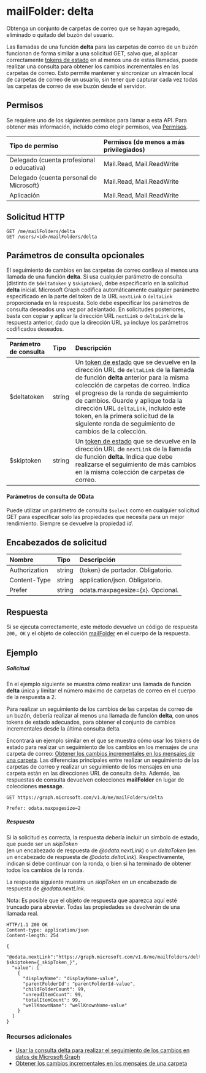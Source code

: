 # <a name="mailfolder-delta"></a>mailFolder: delta

Obtenga un conjunto de carpetas de correo que se hayan agregado, eliminado o quitado del buzón del usuario.

Las llamadas de una función **delta** para las carpetas de correo de un buzón funcionan de forma similar a una solicitud GET, salvo que, al aplicar correctamente [tokens de estado](../../../concepts/delta_query_overview.md) en al menos una de estas llamadas, puede realizar una consulta para obtener los cambios incrementales en las carpetas de correo. Esto permite mantener y sincronizar un almacén local de carpetas de correo de un usuario, sin tener que capturar cada vez todas las carpetas de correo de ese buzón desde el servidor.

## <a name="permissions"></a>Permisos
Se requiere uno de los siguientes permisos para llamar a esta API. Para obtener más información, incluido cómo elegir permisos, vea [Permisos](../../../concepts/permissions_reference.md).


|Tipo de permiso      | Permisos (de menos a más privilegiados)              | 
|:--------------------|:---------------------------------------------------------| 
|Delegado (cuenta profesional o educativa) | Mail.Read, Mail.ReadWrite    | 
|Delegado (cuenta personal de Microsoft) | Mail.Read, Mail.ReadWrite    | 
|Aplicación | Mail.Read, Mail.ReadWrite | 

## <a name="http-request"></a>Solicitud HTTP
<!-- { "blockType": "ignored" } -->
```http
GET /me/mailFolders/delta
GET /users/<id>/mailFolders/delta
```

## <a name="optional-query-parameters"></a>Parámetros de consulta opcionales

El seguimiento de cambios en las carpetas de correo conlleva al menos una llamada de una función **delta**. Si usa cualquier parámetro de consulta (distinto de `$deltatoken` y `$skiptoken`), debe especificarlo en la solicitud **delta** inicial. Microsoft Graph codifica automáticamente cualquier parámetro especificado en la parte del token de la URL `nextLink` o `deltaLink` proporcionada en la respuesta. Solo debe especificar los parámetros de consulta deseados una vez por adelantado. En solicitudes posteriores, basta con copiar y aplicar la dirección URL `nextLink` o `deltaLink` de la respuesta anterior, dado que la dirección URL ya incluye los parámetros codificados deseados.

| Parámetro de consulta      | Tipo   |Descripción|
|:---------------|:--------|:----------|
| $deltatoken | string | Un [token de estado](../../../concepts/delta_query_overview.md) que se devuelve en la dirección URL de `deltaLink` de la llamada de función **delta** anterior para la misma colección de carpetas de correo. Indica el progreso de la ronda de seguimiento de cambios. Guarde y aplique toda la dirección URL `deltaLink`, incluido este token, en la primera solicitud de la siguiente ronda de seguimiento de cambios de la colección.|
| $skiptoken | string | Un [token de estado](../../../concepts/delta_query_overview.md) que se devuelve en la dirección URL de `nextLink` de la llamada de función **delta**. Indica que debe realizarse el seguimiento de más cambios en la misma colección de carpetas de correo. |


#### <a name="odata-query-parameters"></a>Parámetros de consulta de OData

Puede utilizar un parámetro de consulta `$select` como en cualquier solicitud GET para especificar solo las propiedades que necesita para un mejor rendimiento. Siempre se devuelve la propiedad _id_. 

## <a name="request-headers"></a>Encabezados de solicitud
| Nombre       | Tipo | Descripción |
|:---------------|:----------|:----------|
| Authorization  | string  | {token} de portador. Obligatorio. |
| Content-Type  | string  | application/json. Obligatorio. |
| Prefer | string  | odata.maxpagesize={x}. Opcional. |

## <a name="response"></a>Respuesta

Si se ejecuta correctamente, este método devuelve un código de respuesta `200, OK` y el objeto de colección [mailFolder](../resources/mailfolder.md) en el cuerpo de la respuesta.

## <a name="example"></a>Ejemplo
##### <a name="request"></a>Solicitud
En el ejemplo siguiente se muestra cómo realizar una llamada de función **delta** única y limitar el número máximo de carpetas de correo en el cuerpo de la respuesta a 2.

Para realizar un seguimiento de los cambios de las carpetas de correo de un buzón, debería realizar al menos una llamada de función **delta**, con unos tokens de estado adecuados, para obtener el conjunto de cambios incrementales desde la última consulta delta. 

Encontrará un ejemplo similar en el que se muestra cómo usar los tokens de estado para realizar un seguimiento de los cambios en los mensajes de una carpeta de correo: [Obtener los cambios incrementales en los mensajes de una carpeta](../../../concepts/delta_query_messages.md). Las diferencias principales entre realizar un seguimiento de las carpetas de correo y realizar un seguimiento de los mensajes en una carpeta están en las direcciones URL de consulta delta. Además, las respuestas de consulta devuelven colecciones **mailFolder** en lugar de colecciones **message**.

<!-- {
  "blockType": "request",
  "name": "mailfolder_delta"
}-->
```http
GET https://graph.microsoft.com/v1.0/me/mailFolders/delta

Prefer: odata.maxpagesize=2
```

##### <a name="response"></a>Respuesta

Si la solicitud es correcta, la respuesta debería incluir un símbolo de estado, que puede ser un _skipToken_  
(en un encabezado de respuesta de _@odata.nextLink_) o un _deltaToken_ (en un encabezado de respuesta de _@odata.deltaLink_). Respectivamente, indican si debe continuar con la ronda, o bien si ha terminado de obtener todos los cambios de la ronda.

La respuesta siguiente muestra un _skipToken_ en un encabezado de respuesta de _@odata.nextLink_.

Nota: Es posible que el objeto de respuesta que aparezca aquí esté truncado para abreviar. Todas las propiedades se devolverán de una llamada real.
<!-- {
  "blockType": "response",
  "truncated": true,
  "@odata.type": "microsoft.graph.mailFolder",
  "isCollection": true
} -->
```http
HTTP/1.1 200 OK
Content-type: application/json
Content-length: 254

{
  "@odata.nextLink":"https://graph.microsoft.com/v1.0/me/mailfolders/delta?$skiptoken={_skipToken_}",
  "value": [
    {
      "displayName": "displayName-value",
      "parentFolderId": "parentFolderId-value",
      "childFolderCount": 99,
      "unreadItemCount": 99,
      "totalItemCount": 99,
      "wellKnownName": "wellKnownName-value"
    }
  ]
}
```

### <a name="see-also"></a>Recursos adicionales

- [Usar la consulta delta para realizar el seguimiento de los cambios en datos de Microsoft Graph](../../../concepts/delta_query_overview.md)
- [Obtener los cambios incrementales en los mensajes de una carpeta](../../../concepts/delta_query_messages.md)

<!-- uuid: 8fcb5dbc-d5aa-4681-8e31-b001d5168d79
2015-10-25 14:57:30 UTC -->
<!-- {
  "type": "#page.annotation",
  "description": "mailFolder: delta",
  "keywords": "",
  "section": "documentation",
  "tocPath": ""
}-->